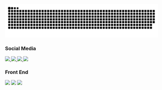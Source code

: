 <div align="center">
  <a href="https://minimania.app">
  <img  src="https://github.com/1999AZZAR/1999AZZAR/blob/main/resources/img/grid-snake.svg"
       alt="snake" /></a>
</div>

<h3>Social Media</h3>
<div align="left">
  <a href="https://discord.com" target="_blank">
    <img src="https://img.shields.io/badge/Discord-7289DA?style=flat-square&logo=discord&logoColor=white">
  </a>
  <a href="https://facebook.com" target="_blank">
    <img src="https://img.shields.io/badge/Facebook-1877F2?style=flat-square&logo=facebook&logoColor=white">
  </a>
  <a href="https://instagram.com" target="_blank">
    <img src="https://img.shields.io/badge/Instagram-E4405F?style=flat-square&logo=instagram&logoColor=white">
  </a>
  <a href="https://twitter.com" target="_blank">
    <img src="https://img.shields.io/badge/Twitter-1DA1F2?style=flat-square&logo=twitter&logoColor=white">
  </a>
</div>

<h3>Front End</h3>
<div align-"left">
  <a>
    <img src="https://img.shields.io/badge/-JavaScript-white?style=flat-square&logo=javascript">
  </a>
  <a>
    <img src="https://img.shields.io/badge/HTML5-E34F26?style=flat-square&logo=html5&logoColor=white">
  </a>
  <a>
    <img src="https://img.shields.io/badge/CSS3-1572B6?style=flat-square&logo=css3&logoColor=white">
  </a>
</div>

